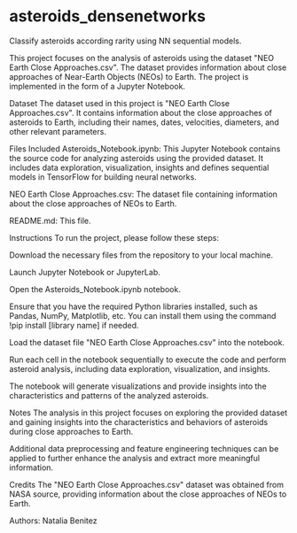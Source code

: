 # asteroids_densenetworks
Classify asteroids according rarity using NN sequential models.

This project focuses on the analysis of asteroids using the dataset "NEO Earth Close Approaches.csv". The dataset provides information about close approaches of Near-Earth Objects (NEOs) to Earth. The project is implemented in the form of a Jupyter Notebook.

Dataset
The dataset used in this project is "NEO Earth Close Approaches.csv". It contains information about the close approaches of asteroids to Earth, including their names, dates, velocities, diameters, and other relevant parameters.

Files Included
Asteroids_Notebook.ipynb: This Jupyter Notebook contains the source code for analyzing asteroids using the provided dataset. It includes data exploration, visualization,  insights and  defines sequential models in TensorFlow for building neural networks. 

NEO Earth Close Approaches.csv: The dataset file containing information about the close approaches of NEOs to Earth.

README.md: This file.

Instructions
To run the project, please follow these steps:

Download the necessary files from the repository to your local machine.

Launch Jupyter Notebook or JupyterLab.

Open the Asteroids_Notebook.ipynb notebook.

Ensure that you have the required Python libraries installed, such as Pandas, NumPy, Matplotlib, etc. You can install them using the command !pip install [library name] if needed.

Load the dataset file "NEO Earth Close Approaches.csv" into the notebook.

Run each cell in the notebook sequentially to execute the code and perform asteroid analysis, including data exploration, visualization, and insights.

The notebook will generate visualizations and provide insights into the characteristics and patterns of the analyzed asteroids.

Notes
The analysis in this project focuses on exploring the provided dataset and gaining insights into the characteristics and behaviors of asteroids during close approaches to Earth.

Additional data preprocessing and feature engineering techniques can be applied to further enhance the analysis and extract more meaningful information.

Credits
The "NEO Earth Close Approaches.csv" dataset was obtained from NASA source, providing information about the close approaches of NEOs to Earth.

Authors: Natalia Benitez
